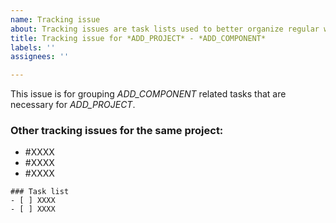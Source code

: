 ```yaml
---
name: Tracking issue
about: Tracking issues are task lists used to better organize regular work items.
title: Tracking issue for *ADD_PROJECT* - *ADD_COMPONENT*
labels: ''
assignees: ''

---
```


This issue is for grouping *ADD_COMPONENT* related tasks that are necessary for *ADD_PROJECT*.

### Other tracking issues for the same project:
<!--- Link related tracking issues within the project for easier navigation. -->
<!--- Assign tasks to the appropriate tracking issue if there is more than one. -->

- #XXXX
- #XXXX
- #XXXX

<!--- Subtasks MUST be inside the ``` -> ``` code block. -->
```[tasklist]
### Task list
- [ ] XXXX
- [ ] XXXX
```
